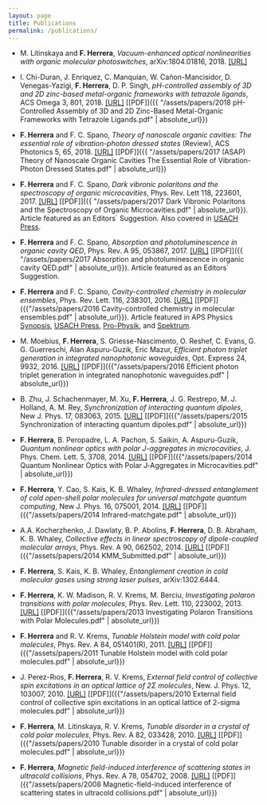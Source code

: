 ```yaml
---
layout: page
title: Publications
permalink: /publications/
---
```


* M. Litinskaya and **F. Herrera**, *Vacuum-enhanced optical nonlinearities with organic molecular photoswitches*, arXiv:1804.01816, 2018. [[URL]](https://arxiv.org/abs/1804.01816)

* I. Chi-Duran, J. Enriquez, C. Manquian, W. Cañon-Mancisidor, D. Venegas-Yazigi, **F. Herrera**, D. P. Singh, *pH-controlled assembly of 3D and 2D zinc-based metal-organic frameworks with tetrazole ligands*, ACS Omega 3, 801, 2018. [[URL]](https://pubs.acs.org/doi/abs/10.1021/acsomega.7b01792) [[PDF]]({{ "/assets/papers/2018 pH-Controlled Assembly of 3D and 2D Zinc-Based Metal-Organic Frameworks with Tetrazole Ligands.pdf" | absolute_url}})


* **F. Herrera** and F. C. Spano, *Theory of nanoscale organic cavities: The essential role of vibration-photon dressed states* (Review), ACS Photonics 5, 65, 2018. [[URL]](http://pubs.acs.org/doi/10.1021/acsphotonics.7b00728) [[PDF]]({{ "/assets/papers/2017 (ASAP) Theory of Nanoscale Organic Cavities The Essential Role of Vibration-Photon Dressed States.pdf" | absolute_url}})

* **F. Herrera** and F. C. Spano, *Dark vibronic polaritons and the spectroscopy of organic microcavities*, Phys. Rev. Lett 118, 223601, 2017. [[URL]](https://journals.aps.org/prl/abstract/10.1103/PhysRevLett.118.223601) [[PDF]]({{ "/assets/papers/2017 Dark Vibronic Polaritons and the Spectroscopy of Organic Microcavities.pdf" | absolute_url}}). Article featured as an Editors´ Suggestion. Also covered in [USACH Press](http://www.udesantiagoaldia.usach.cl/content/investigador-de-la-universidad-realiza-aporte-mundial-en-torno-fisica-cuantica).

* **F. Herrera** and  F. C. Spano, *Absorption and photoluminescence in organic cavity QED*, Phys. Rev. A 95, 053867, 2017. [[URL]](https://journals.aps.org/pra/abstract/10.1103/PhysRevA.95.053867) [[PDF]]({{ "/assets/papers/2017 Absorption and photoluminescence in organic cavity QED.pdf" | absolute_url}}). Article featured as an Editors´ Suggestion. 

* **F. Herrera** and F. C. Spano, *Cavity-controlled chemistry in molecular ensembles*, Phys. Rev. Lett. 116, 238301, 2016. [[URL]](https://journals.aps.org/prl/abstract/10.1103/PhysRevLett.116.238301) [[PDF]]({{"/assets/papers/2016 Cavity-controlled chemistry in molecular ensembles.pdf" | absolute_url}}). Article featured in APS Physics [Synopsis](http://physics.aps.org/synopsis-for/10.1103/PhysRevLett.116.238301), [USACH Press](http://www.udesantiagoaldia.usach.cl/content/academico-realiza-hallazgo-sobre-control-de-reacciones-quimicas-usando-optica-cuantica), [Pro-Physik](http://www.pro-physik.de/details/news/9451181/Wie_Vakuum_auf_chemische_Reaktionen_wirkt.html), and [Spektrum](http://www.spektrum.de/news/chemische-effizienz-aus-dem-nichts/1414179).

* M. Moebius, **F. Herrera**, S. Griesse-Nascimento, O. Reshef, C. Evans, G. G. Guerreschi, Alan Aspuru-Guzik, Eric Mazur,  *Efficient photon triplet generation in integrated nanophotonic waveguides*, Opt. Express 24, 9932, 2016. [[URL]](https://www.osapublishing.org/oe/abstract.cfm?uri=oe-24-9-9932) [[PDF]]({{"/assets/papers/2016 Efficient photon triplet generation in integrated nanophotonic waveguides.pdf" | absolute_url}})

* B. Zhu, J. Schachenmayer, M. Xu, **F. Herrera**, J. G. Restrepo, M. J. Holland, A. M. Rey, *Synchronization of interacting quantum dipoles*, New J. Phys. 17, 083063, 2015. [[URL]](http://iopscience.iop.org/article/10.1088/1367-2630/17/8/083063/meta) [[PDF]]({{"/assets/papers/2015 Synchronization of interacting quantum dipoles.pdf" | absolute_url}})

* **F. Herrera**, B. Peropadre, L. A. Pachon, S. Saikin, A. Aspuru-Guzik, *Quantum nonlinear optics with polar J-aggregates in microcavities*, J. Phys. Chem. Lett. 5, 3708, 2014. [[URL]](http://pubs.acs.org/doi/abs/10.1021/jz501905h) [[PDF]]({{"/assets/papers/2014 Quantum Nonlinear Optics with Polar J‑Aggregates in Microcavities.pdf" | absolute_url}})

* **F. Herrera**, Y. Cao, S. Kais, K. B. Whaley, *Infrared-dressed entanglement of cold open-shell polar molecules for universal matchgate quantum computing*, New J. Phys. 16, 075001, 2014. [[URL]](http://iopscience.iop.org/1367-2630/16/7/075001/) [[PDF]]({{"/assets/papers/2014 Infrared-matchgate.pdf" | absolute_url}})

* A.A. Kocherzhenko, J. Dawlaty, B. P. Abolins, **F. Herrera**, D. B. Abraham, K. B. Whaley, *Collective effects in linear spectroscopy of dipole-coupled molecular arrays*, Phys. Rev. A 90, 062502, 2014. [[URL]](http://journals.aps.org/pra/abstract/10.1103/PhysRevA.90.062502) [[PDF]]({{"/assets/papers/2014 KMM_Submitted.pdf" | absolute_url}})

* **F. Herrera**, S. Kais, K. B. Whaley, *Entanglement creation in cold molecular gases using strong laser pulses*, arXiv:1302.6444.

* **F. Herrera**, K. W. Madison, R. V. Krems, M. Berciu, *Investigating polaron transitions with polar molecules*, Phys. Rev. Lett. 110, 223002, 2013. [[URL]](http://journals.aps.org/prl/abstract/10.1103/PhysRevLett.110.223002) [[PDF]]({{"/assets/papers/2013 Investigating Polaron Transitions with Polar Molecules.pdf" | absolute_url}})

* **F. Herrera** and R. V. Krems, *Tunable Holstein model with cold polar molecules*, Phys. Rev. A 84, 051401(R), 2011. [[URL]](http://journals.aps.org/pra/abstract/10.1103/PhysRevA.84.051401) [[PDF]]({{"/assets/papers/2011 Tunable Holstein model with cold polar molecules.pdf" | absolute_url}})

* J. Perez-Rıos, **F. Herrera**, R. V. Krems, *External field control of collective spin excitations in an optical lattice of 2Σ molecules*, New. J. Phys. 12, 103007, 2010. [[URL]](http://iopscience.iop.org/1367-2630/12/10/103007/) [[PDF]]({{"/assets/papers/2010 External field control of collective spin excitations in an optical lattice of 2-sigma molecules.pdf" | absolute_url}})

* **F. Herrera**, M. Litinskaya, R. V. Krems, *Tunable disorder in a crystal of cold polar molecules*, Phys. Rev. A 82, 033428, 2010. [[URL]](http://journals.aps.org/pra/abstract/10.1103/PhysRevA.82.033428) [[PDF]]({{"/assets/papers/2010 Tunable disorder in a crystal of cold polar molecules.pdf" | absolute_url}})

* **F. Herrera**, *Magnetic field-induced interference of scattering states in ultracold collisions*, Phys. Rev. A 78, 054702, 2008. [[URL]](http://journals.aps.org/pra/abstract/10.1103/PhysRevA.78.054702) [[PDF]]({{"/assets/papers/2008 Magnetic-field-induced interference of scattering states in ultracold collisions.pdf" | absolute_url}})

